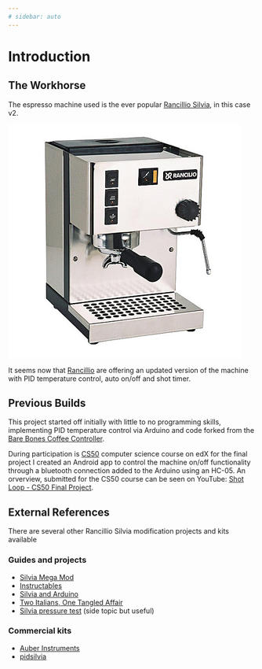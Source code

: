 ```yaml
---
# sidebar: auto
---
```


# Introduction

## The Workhorse

The espresso machine used is the ever popular [Rancillio Silvia](https://www.ranciliogroup.com/rancilio/silvia/silvia/), in this case v2.

<!-- <img src="./assets/rancillio_silvia_v2.jpg" height="300px"></img> -->
![Rancillio Silvia V2](/assets/build/rancillo_silvia_v2.jpg)

It seems now that [Rancillio](https://www.ranciliogroup.com/rancilio/silvia-xl/silvia-pro/) are offering an updated version of the machine with PID temperature control, auto on/off and shot timer.

## Previous Builds
This project started off initially with little to no programming skills, implementing PID temperature control via Arduino and code forked from the [Bare Bones Coffee Controller](https://playground.arduino.cc/Main/BarebonesPIDForEspresso/).

During participation is [CS50](https://www.edx.org/course/cs50s-introduction-to-computer-science) computer science course on edX for the final project I created an Android app to control the machine on/off functionality through a bluetooth connection added to the Arduino using an HC-05. An orverview, submitted for the CS50 course can be seen on YouTube: [Shot Loop - CS50 Final Project](https://www.youtube.com/watch?v=ONYSYvyxC4E).

## External References
There are several other Rancillio Silvia modification projects and kits available

### Guides and projects

* [Silvia Mega Mod](https://www.schneordesign.com/diy/diy-coffee/rancilio-silvia-mega-mod-part1-intro/)
* [Instructables](https://www.instructables.com/id/Rancilio-Silvia-PID/)
* [Silvia and Arduino](http://espressoproject.blogspot.com/)
* [Two Italians, One Tangled Affair](http://growdown.blogspot.com/2008/04/arduino-and-silvia-two-italians-one.html)
* [Silvia pressure test](https://www.home-barista.com/espresso-machines/rancilio-silvia-pressure-gauge-test-t11050.html) (side topic but useful)

### Commercial kits
* [Auber Instruments](https://www.auberins.com/)
* [pidsilvia](http://www.pidsilvia.com/index.htm)